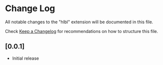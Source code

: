 # Change Log

All notable changes to the "hlbl" extension will be documented in this file.

Check [Keep a Changelog](http://keepachangelog.com/) for recommendations on how to structure this file.

## [0.0.1]

- Initial release